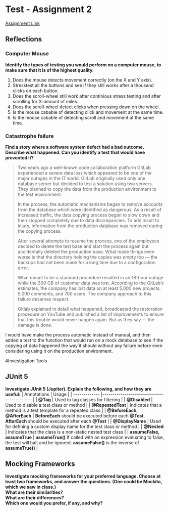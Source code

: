 # Test - Assignment 2 
[Assignment Link](https://app.peergrade.io/assignment/caf82028-e3c5-4dc1-b7ba-92e588bc7c51/attachment)   
  
  
## Reflections  
  
  
### Computer Mouse 
**Identify the types of testing you would perform on a computer mouse, to make sure that it is of the highest quality.**  

1. Does the mouse detects movement correctly (on the X and Y axis).
2. Stresstest all the buttons and see if they still works after a thousand clicks on each button.
3. Does the scroll-wheel still work after continious stress testing and after scrolling for X-amount of miles. 
4. Does the scroll-wheel detect clicks when pressing down on the wheel.
5. Is the mouse cabable of detecting click and movement at the same time.
6. Is the mouse cabable of detecting scroll and movement at the same time.
  
  
### Catastrophe failure
**Find a story where a software system defect had a bad outcome. Describe what happened. Can you identify a test that would have prevented it?**  
>Two years ago a well-known code collaboration platform GitLab experienced a severe data loss which appeared to be one of the major outages in the IT world. GitLab originally used only one database server but decided to test a solution using two servers. They planned to copy the data from the production environment to the test environment.
>
>In the process, the automatic mechanisms began to remove accounts from the database which were identified as dangerous. As a result of increased traffic, the data copying process began to slow down and then stopped completely due to data discrepancies. To add insult to injury, information from the production database was removed during the copying process.
>
>After several attempts to resume the process, one of the employees decided to delete the test base and start the process again but accidentally deleted the production base. What made things even worse is that the directory holding the copies was empty too — the backups had not been made for a long time due to a configuration error.
>
>What meant to be a standard procedure resulted in an 18-hour outage while the 300 GB of customer data was lost. According to the GitLab’s estimates, the company has lost data on at least 5,000 new projects, 5,000 comments, and 700 users. The company approach to this failure deserves respect.
>
>Gitlab explained in detail what happened, broadcasted the restoration procedure on YouTube and published a list of improvements to ensure that this trouble would never happen again. But as they say — the damage is done.

I would have make the process automatic instead of manual, and then added a test to the function that would run on a mock database to see if the copying of data happened the way it should without any failure before even considering using it on the production environment.
  

#Investigation Tools
## JUnit 5
**Investigate JUnit 5 (Jupiter). Explain the following, and how they are useful:**
| Annotations       | Usage                                                             |
| -------------     |-------------------------------------------                        |
| **@Tag**          | Used to tag classes for filtering                                 |
| **@Disabled**     | Used to disable a test class or method                            |
| **@RepeatedTest**  | Indicates that a method is a test template for a repeated class   |
| **@BeforeEach, @AfterEach** | **BeforeEach** should be executed before each **@Test**. **AfterEach** should be executed after each **@Test** |
| **@DisplayName** | Used for defining a custom display name for the test class or method |
| **@Nested** | Indicates that the class is a non-static nested test class |
| **assumeFalse, assumeTrue** | **assumeTrue()** If called with an expression evaluating to false, the test will halt and be ignored. **assumeFalse()** is the inverse of **assumeTrue()** |

## Mocking Frameworks
**Investigate mocking frameworks for your preferred language. Choose at least
two frameworks, and answer the questions. (One could be Mockito, which
we saw in class.)**  
**What are their similarities?**  
**What are their differences?**  
**Which one would you prefer, if any, and why?**  


